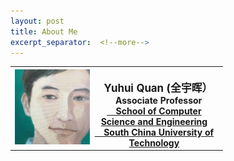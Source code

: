 ```yaml
---
layout: post
title: About Me
excerpt_separator:  <!--more-->
---
```

<table>
<tbody>
<tr>
<th style="vertical-align:middle;"><img src="https://github.com/Dofboom/Dofboom.github.io/raw/master/images/2.jpg" alt="" width="120" align="left" /><br />
<span style="font-size: 120%;"><strong> &ensp; Yuhui Quan</strong> (全宇晖） </span><br />
<span style="font-size: 100%;">&ensp; &nbsp;Associate Professor <a href="http://www2.scut.edu.cn/cs/"><br>&ensp;&nbsp;&nbsp;School of Computer Science and Engineering</a></span><br />
<span style="font-size: 100%;"> <a href="https://www.scut.edu.cn">&ensp;&nbsp; South China University of Technology</a><br />
</span></th>
</tr>
</tbody>
</table>

